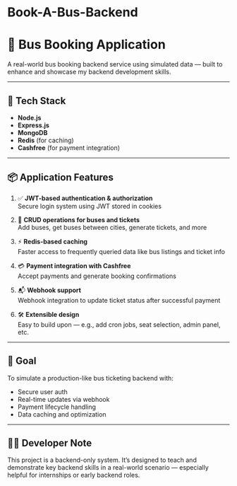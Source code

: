 # Book-A-Bus-Backend

# 🚌 Bus Booking Application

A real-world bus booking backend service using simulated data — built to enhance and showcase my backend development skills.

---

## 🔧 Tech Stack

- **Node.js**
- **Express.js**
- **MongoDB**
- **Redis** (for caching)
- **Cashfree** (for payment integration)

---

## 📦 Application Features

1. ✅ **JWT-based authentication & authorization**  
   Secure login system using JWT stored in cookies

2. 🔄 **CRUD operations for buses and tickets**  
   Add buses, get buses between cities, generate tickets, and more

3. ⚡ **Redis-based caching**  
   Faster access to frequently queried data like bus listings and ticket info

4. 💳 **Payment integration with Cashfree**  
   Accept payments and generate booking confirmations

5. 📬 **Webhook support**  
   Webhook integration to update ticket status after successful payment

6. 🛠️ **Extensible design**  
   Easy to build upon — e.g., add cron jobs, seat selection, admin panel, etc.

---

## 🚀 Goal

To simulate a production-like bus ticketing backend with:
- Secure user auth
- Real-time updates via webhook
- Payment lifecycle handling
- Data caching and optimization

---

## 👨‍💻 Developer Note

This project is a backend-only system. It’s designed to teach and demonstrate key backend skills in a real-world scenario — especially helpful for internships or early backend roles.

